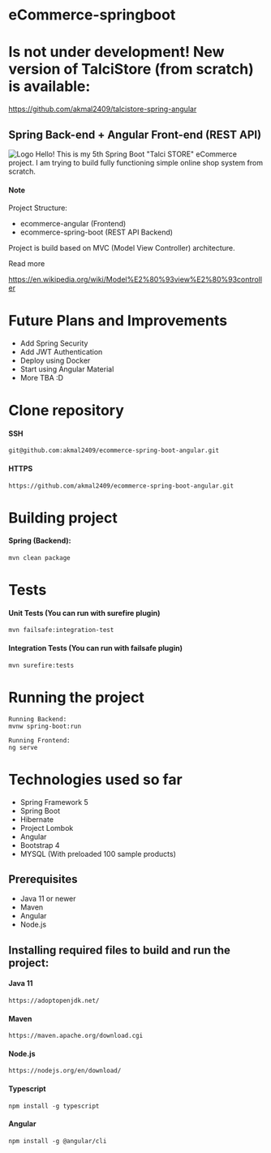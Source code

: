 # eCommerce-springboot 
# Is not under development! New version of TalciStore (from scratch) is available:
  https://github.com/akmal2409/talcistore-spring-angular
## Spring Back-end + Angular Front-end (REST API)

![Logo](https://github.com/akmal2409/ecommerce-spring-boot-angular/blob/master/ecommerce-angular/src/assets/images/logo.png)
Hello! This is my 5th Spring Boot "Talci STORE" eCommerce project. I am trying to build fully functioning simple online shop system from scratch.
#### Note
  Project Structure:
  - ecommerce-angular (Frontend)
  - ecommerce-spring-boot (REST API Backend)
  
   Project is build based on MVC (Model View Controller) architecture.
   
   Read more
   
   https://en.wikipedia.org/wiki/Model%E2%80%93view%E2%80%93controller

# Future Plans and Improvements
* Add Spring Security
* Add JWT Authentication
* Deploy using Docker
* Start using Angular Material
* More TBA :D

# Clone repository
#### SSH
    git@github.com:akmal2409/ecommerce-spring-boot-angular.git
#### HTTPS
    https://github.com/akmal2409/ecommerce-spring-boot-angular.git

# Building project
#### Spring (Backend):
    mvn clean package

# Tests
#### Unit Tests (You can run with surefire plugin)
    mvn failsafe:integration-test
#### Integration Tests (You can run with failsafe plugin)
    mvn surefire:tests

# Running the project
    Running Backend:
    mvnw spring-boot:run
    
    Running Frontend:
    ng serve
  
# Technologies used so far
* Spring Framework 5
* Spring Boot
* Hibernate
* Project Lombok
* Angular
* Bootstrap 4
* MYSQL (With preloaded 100 sample products)

## Prerequisites
* Java 11 or newer
* Maven
* Angular
* Node.js

## Installing required files to build and run the project:
#### Java 11
    https://adoptopenjdk.net/
#### Maven
    https://maven.apache.org/download.cgi
#### Node.js
    https://nodejs.org/en/download/
#### Typescript
    npm install -g typescript
#### Angular
    npm install -g @angular/cli
      
    
        


    
